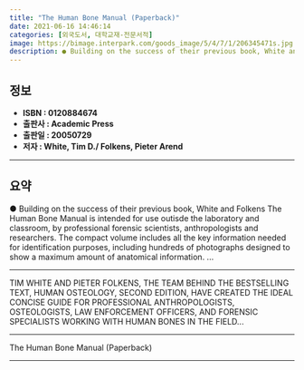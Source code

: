 ```yaml
---
title: "The Human Bone Manual (Paperback)"
date: 2021-06-16 14:46:14
categories: [외국도서, 대학교재-전문서적]
image: https://bimage.interpark.com/goods_image/5/4/7/1/206345471s.jpg
description: ● Building on the success of their previous book, White and Folkens The Human Bone Manual is intended for use outisde the laboratory and classroom, by professi
---
```


## **정보**

- **ISBN : 0120884674**
- **출판사 : Academic Press**
- **출판일 : 20050729**
- **저자 : White, Tim D./ Folkens, Pieter Arend**

------



## **요약**

●  Building on the success of their previous book, White and Folkens The Human Bone Manual is intended for use outisde the laboratory and classroom, by professional forensic scientists, anthropologists and researchers. The compact volume includes all the key information needed for identification purposes, including hundreds of photographs designed to show a maximum amount of anatomical information. ...

------

TIM WHITE AND PIETER FOLKENS, THE TEAM BEHIND THE BESTSELLING TEXT, HUMAN OSTEOLOGY, SECOND EDITION, HAVE CREATED THE IDEAL CONCISE GUIDE FOR PROFESSIONAL ANTHROPOLOGISTS, OSTEOLOGISTS, LAW ENFORCEMENT OFFICERS, AND FORENSIC SPECIALISTS WORKING WITH HUMAN BONES IN THE FIELD... 

------


The Human Bone Manual (Paperback) 

------


